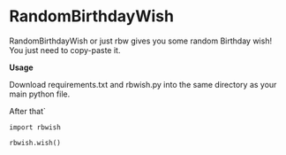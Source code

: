 # RandomBirthdayWish
RandomBirthdayWish or just rbw gives you some random Birthday wish! You just need to copy-paste it.

**Usage**

Download requirements.txt and rbwish.py into the same directory as your main python file.

After that`

```
import rbwish

rbwish.wish()
```
